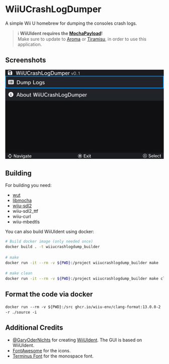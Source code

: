 # WiiUCrashLogDumper
A simple Wii U homebrew for dumping the consoles crash logs.

> :information_source: **WiiUIdent requires the [MochaPayload](https://github.com/wiiu-env/MochaPayload)!**  
> Make sure to update to [Aroma](https://aroma.foryour.cafe) or [Tiramisu](https://tiramisu.foryour.cafe), in order to use this application.

## Screenshots
![](res/screenshot.png)

## Building
For building you need: 
- [wut](https://github.com/devkitPro/wut)
- [libmocha](https://github.com/wiiu-env/libmocha)
- [wiiu-sdl2](https://github.com/GaryOderNichts/SDL/tree/wiiu-sdl2-2.26)
- wiiu-sdl2_ttf
- wiiu-curl
- wiiu-mbedtls

You can also build WiiUIdent using docker:
```bash
# Build docker image (only needed once)
docker build . -t wiiucrashlogdump_builder

# make 
docker run -it --rm -v ${PWD}:/project wiiucrashlogdump_builder make

# make clean
docker run -it --rm -v ${PWD}:/project wiiucrashlogdump_builder make clean
```

## Format the code via docker

`docker run --rm -v ${PWD}:/src ghcr.io/wiiu-env/clang-format:13.0.0-2 -r ./source -i`


## Additional Credits
- [@GaryOderNichts](https://github.com/GaryOderNichts) for creating [WiiUIdent](https://github.com/GaryOderNichts/WiiUIdent). The GUI is based on WiiUIdent.
- [FontAwesome](https://fontawesome.com/) for the icons.
- [Terminus Font](https://terminus-font.sourceforge.net/) for the monospace font.
